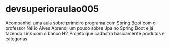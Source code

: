 # devsuperioraulao005
Acompanhei uma aula sobre primeiro programa com Spring Boot com o professor Nélio Alves
Aprendi um pouco sobre Jpa no Spring Boot e já fazendo Link com o banco H2
Projeto que cadastra basicamente produtos e categorias.
